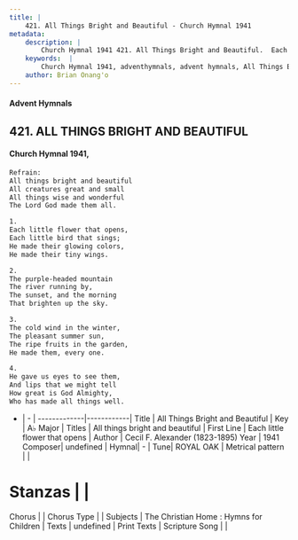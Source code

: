 ```yaml
---
title: |
    421. All Things Bright and Beautiful - Church Hymnal 1941
metadata:
    description: |
        Church Hymnal 1941 421. All Things Bright and Beautiful.  Each little flower that opens,  Each little bird that sings;  He made their glowing colors,  He made their tiny wings.  
    keywords:  |
        Church Hymnal 1941, adventhymnals, advent hymnals, All Things Bright and Beautiful, Each little flower that opens. All things bright and beautiful
    author: Brian Onang'o
---
```


#### Advent Hymnals
## 421. ALL THINGS BRIGHT AND BEAUTIFUL
####  Church Hymnal 1941,

```txt
Refrain:
All things bright and beautiful 
All creatures great and small 
All things wise and wonderful 
The Lord God made them all. 

1.
Each little flower that opens, 
Each little bird that sings; 
He made their glowing colors, 
He made their tiny wings. 

2.
The purple-headed mountain 
The river running by, 
The sunset, and the morning 
That brighten up the sky. 

3.
The cold wind in the winter, 
The pleasant summer sun, 
The ripe fruits in the garden, 
He made them, every one. 

4.
He gave us eyes to see them, 
And lips that we might tell 
How great is God Almighty, 
Who has made all things well.

```

- |   -  |
-------------|------------|
Title | All Things Bright and Beautiful |
Key | A♭ Major |
Titles | All things bright and beautiful |
First Line | Each little flower that opens |
Author | Cecil F. Alexander (1823-1895)
Year | 1941
Composer| undefined |
Hymnal|  - |
Tune| ROYAL OAK |
Metrical pattern | |
# Stanzas |  |
Chorus |  |
Chorus Type |  |
Subjects | The Christian Home : Hymns for Children |
Texts | undefined |
Print Texts | 
Scripture Song |  |
    
